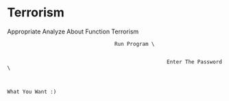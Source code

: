 # Terrorism
Appropriate Analyze About Function Terrorism

                                       Run Program \ 


                                                        Enter The Password \


                                                                                       What You Want :) 
